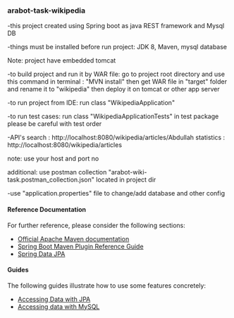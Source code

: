 ### arabot-task-wikipedia

-this project created using Spring boot as java REST framework and Mysql DB 

-things must be installed before run project:
 JDK 8,
 Maven,
 mysql database
 
 Note: project have embedded tomcat 
 
-to build project and run it by WAR file: 
  go to project root directory and use this command in terminal : "MVN install"
  then get WAR file in "target" folder and rename it to "wikipedia" then deploy it on tomcat or other app server
  
-to run project from IDE: 
  run class "WikipediaApplication"
  
-to run test cases: 
 run class "WikipediaApplicationTests" in test package 
 please be careful with test order 
 
 -API's
  search : http://localhost:8080/wikipedia/articles/Abdullah
  statistics : http://localhost:8080/wikipedia/articles
  
  note: use your host and port no
  
  additional: use postman collection "arabot-wiki-task.postman_collection.json" located in project dir
  
 -use "application.properties" file to change/add database and other config 
 
 #### Reference Documentation
 For further reference, please consider the following sections:
 
 * [Official Apache Maven documentation](https://maven.apache.org/guides/index.html)
 * [Spring Boot Maven Plugin Reference Guide](https://docs.spring.io/spring-boot/docs/2.2.0.RELEASE/maven-plugin/)
 * [Spring Data JPA](https://docs.spring.io/spring-boot/docs/2.2.0.RELEASE/reference/htmlsingle/#boot-features-jpa-and-spring-data)
 
 #### Guides
 The following guides illustrate how to use some features concretely:
 
 * [Accessing Data with JPA](https://spring.io/guides/gs/accessing-data-jpa/)
 * [Accessing data with MySQL](https://spring.io/guides/gs/accessing-data-mysql/)
